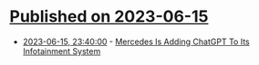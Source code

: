# [Published on 2023-06-15](index.md)

* [2023-06-15, 23:40:00](https://tech.slashdot.org/story/23/06/15/2132249/mercedes-is-adding-chatgpt-to-its-infotainment-system?utm_source=rss1.0mainlinkanon&utm_medium=feed) - [Mercedes Is Adding ChatGPT To Its Infotainment System](https://tech.slashdot.org/story/23/06/15/2132249/mercedes-is-adding-chatgpt-to-its-infotainment-system?utm_source=rss1.0mainlinkanon&utm_medium=feed)
